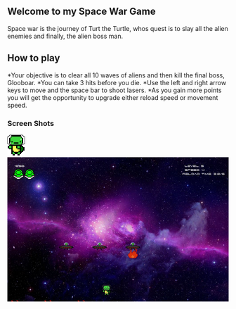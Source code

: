 ## Welcome to my Space War Game
Space war is the journey of Turt the Turtle, whos quest is to slay all the alien enemies and finally, the alien boss man.

## How to play
*Your objective is to clear all 10 waves of aliens and then kill the final boss, Glooboar. 
*You can take 3 hits before you die.
*Use the left and right arrow keys to move and the space bar to shoot lasers.
*As you gain more points you will get the opportunity to upgrade either reload speed or movement speed.

### Screen Shots

![alt text](https://raw.githubusercontent.com/fieldsparrow2629/space_war/master/pics/turt.png)
![alt text](https://raw.githubusercontent.com/fieldsparrow2629/space_war/master/screenshots/capture1.JPG)

